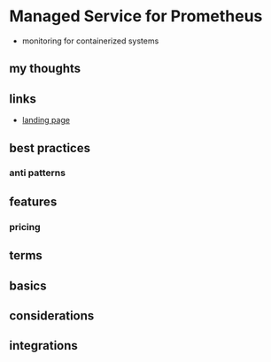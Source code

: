 # Managed Service for Prometheus

- monitoring for containerized systems

## my thoughts

## links

- [landing page](https://aws.amazon.com/prometheus/?did=ap_card&trk=ap_card)

## best practices

### anti patterns

## features

### pricing

## terms

## basics

## considerations

## integrations
